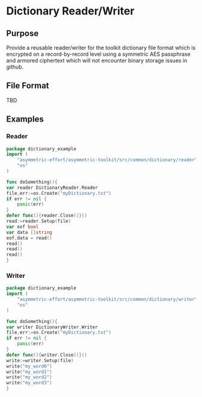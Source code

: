 Dictionary Reader/Writer
========================

## Purpose
Provide a reusable reader/writer for the toolkit dictionary file format which is 
encrypted on a record-by-record level using a symmetric AES passphrase and armored
ciphertext which will not encounter binary storage issues in github.

## File Format
TBD
  
## Examples
### Reader
```go
package dictionary_example
import (
    "asymmetric-effort/asymmetric-toolkit/src/common/dictionary/reader"
    "os"
)

func doSomething(){
var reader DictionaryReader.Reader
file,err:=os.Create("myDictionary.txt")
if err != nil {
    panic(err)
}
defer func(){reader.Close()}()
read:=reader.Setup(file)
var eof bool
var data []string
eof,data = read()
read()
read()
read()
}
```

### Writer
```go
package dictionary_example
import (
    "asymmetric-effort/asymmetric-toolkit/src/common/dictionary/writer"
    "os"
)

func doSomething(){
var writer DictionaryWriter.Writer
file,err:=os.Create("myDictionary.txt")
if err != nil {
    panic(err)
}
defer func(){writer.Close()}()
write:=writer.Setup(file)
write("my_word0")
write("my_word1")
write("my_word2")
write("my_word3")
}
```
